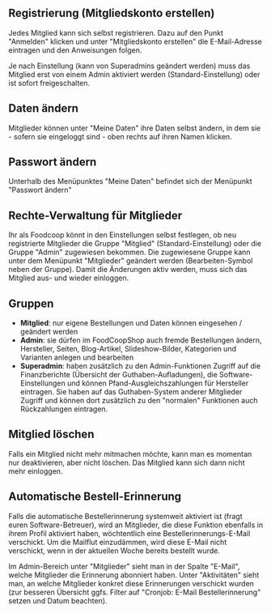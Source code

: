 ## Registrierung (Mitgliedskonto erstellen) 

Jedes Mitglied kann sich selbst registrieren. Dazu auf den Punkt "Anmelden" klicken und unter "Mitgliedskonto erstellen" die E-Mail-Adresse eintragen und den Anweisungen folgen.

Je nach Einstellung (kann von Superadmins geändert werden) muss das Mitglied erst von einem Admin aktiviert werden (Standard-Einstellung) oder ist sofort freigeschalten.

## Daten ändern
Mitglieder können unter "Meine Daten" ihre Daten selbst ändern, in dem sie - sofern sie eingeloggt sind - oben rechts auf ihren Namen klicken.

## Passwort ändern
Unterhalb des Menüpunktes "Meine Daten" befindet sich der Menüpunkt "Passwort ändern"

## Rechte-Verwaltung für Mitglieder
Ihr als Foodcoop könnt in den Einstellungen selbst festlegen, ob neu registrierte Mitglieder die Gruppe "Mitglied" (Standard-Einstellung) oder die Gruppe "Admin" zugewiesen bekommen. Die zugewiesene Gruppe kann unter dem Menüpunkt "Mitglieder" geändert werden (Bearbeiten-Symbol neben der Gruppe). Damit die Änderungen aktiv werden, muss sich das Mitglied aus- und wieder einloggen.

## Gruppen
* **Mitglied**: nur eigene Bestellungen und Daten können eingesehen / geändert werden
* **Admin**: sie dürfen im FoodCoopShop auch fremde Bestellungen ändern, Hersteller, Seiten, Blog-Artikel, Slideshow-Bilder, Kategorien und Varianten anlegen und bearbeiten
* **Superadmin**: haben zusätzlich zu den Admin-Funktionen Zugriff auf die Finanzberichte (Übersicht der Guthaben-Aufladungen), die Software-Einstellungen und können Pfand-Ausgleichszahlungen für Hersteller eintragen. Sie haben auf das Guthaben-System anderer Mitglieder Zugriff und können dort zusätzlich zu den "normalen" Funktionen auch Rückzahlungen eintragen.

## Mitglied löschen
Falls ein Mitglied nicht mehr mitmachen möchte, kann man es momentan nur deaktivieren, aber nicht löschen. Das Mitglied kann sich dann nicht mehr einloggen.

## Automatische Bestell-Erinnerung
Falls die automatische Bestellerinnerung systemweit aktiviert ist (fragt euren Software-Betreuer), wird an Mitglieder, die diese Funktion ebenfalls in ihrem Profil aktiviert haben, wöchtentlich eine Bestellerinnerungs-E-Mail verschickt. Um die Mailflut einzudämmen, wird diese E-Mail nicht verschickt, wenn in der aktuellen Woche bereits bestellt wurde.

Im Admin-Bereich unter "Mitglieder" sieht man in der Spalte "E-Mail", welche Mitglieder die Erinnerung abonniert haben. Unter "Aktivitäten" sieht man, an welche Mitglieder konkret diese Erinnerungen verschickt wurden (zur besseren Übersicht ggfs. Filter auf "Cronjob: E-Mail Bestellerinnerung" setzen und Datum beachten).

